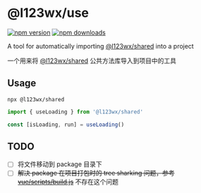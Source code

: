 # @l123wx/use

[![npm version][npm-version-src]][npm-version-href]
[![npm downloads][npm-downloads-src]][npm-downloads-href]

A tool for automatically importing [@l123wx/shared](https://github.com/l123wx/shared) into a project

一个用来将 [@l123wx/shared](https://github.com/l123wx/shared) 公共方法库导入到项目中的工具

## Usage

```shell
npx @l123wx/shared
```

```js
import { useLoading } from '@l123wx/shared'

const [isLoading, run] = useLoading()
```

<!-- Badges -->
[npm-version-src]: https://img.shields.io/npm/v/@l123wx/use?style=flat&colorA=080f12&colorB=1fa669
[npm-version-href]: https://npmjs.com/package/@l123wx/use
[npm-downloads-src]: https://img.shields.io/npm/dm/@l123wx/use?style=flat&colorA=080f12&colorB=1fa669
[npm-downloads-href]: https://npmjs.com/package/@l123wx/use

## TODO

 - [ ] 将文件移动到 package 目录下
 - [ ] ~~解决 package 在项目打包时的 tree sharking 问题，参考 [vue/scripts/build.js](https://github.com/vuejs/vue/blob/main/scripts/build.js)~~ 不存在这个问题

